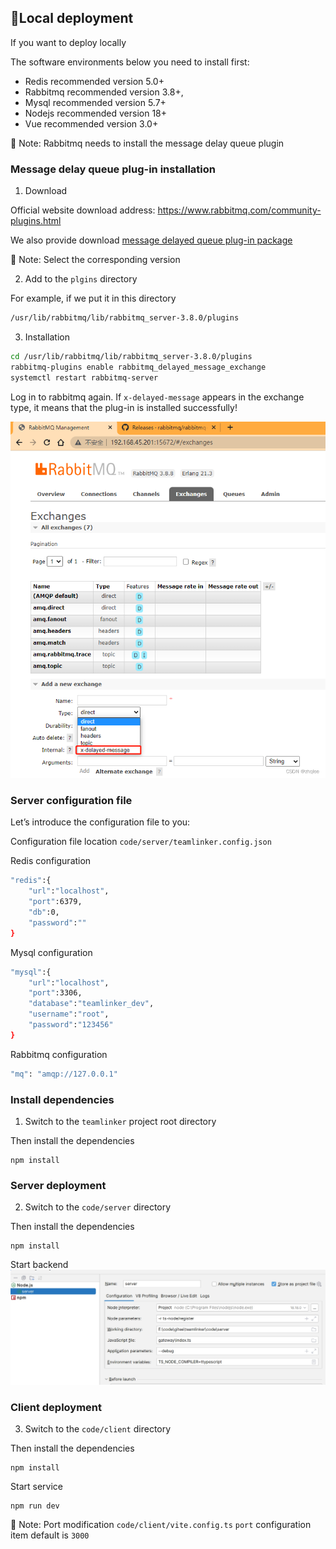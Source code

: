 ## 📝Local deployment

If you want to deploy locally

The software environments below you need to install first:
* Redis recommended version 5.0+
* Rabbitmq recommended version 3.8+,
* Mysql recommended version 5.7+
* Nodejs recommended version 18+
* Vue recommended version 3.0+

🚧 Note: Rabbitmq needs to install the message delay queue plugin

### Message delay queue plug-in installation
1. Download

Official website download address: https://www.rabbitmq.com/community-plugins.html

We also provide download [message delayed queue plug-in package](./dev/rabbitmq_delayed_message_exchange-3.8.0.ez)

🚧 Note: Select the corresponding version

2. Add to the `plgins` directory

For example, if we put it in this directory
```bash
/usr/lib/rabbitmq/lib/rabbitmq_server-3.8.0/plugins
```

3. Installation
```bash
cd /usr/lib/rabbitmq/lib/rabbitmq_server-3.8.0/plugins
rabbitmq-plugins enable rabbitmq_delayed_message_exchange
systemctl restart rabbitmq-server
```
Log in to rabbitmq again. If `x-delayed-message` appears in the exchange type, it means that the plug-in is installed successfully!

![rabbitmq_delayed_message_exchange](img/rabbitmq_delayed_message_exchange.png)

### Server configuration file
Let’s introduce the configuration file to you:

Configuration file location `code/server/teamlinker.config.json`

Redis configuration
```bash
"redis":{
    "url":"localhost",
    "port":6379,
    "db":0,
    "password":""
}
```

Mysql configuration
```bash
"mysql":{
    "url":"localhost",
    "port":3306,
    "database":"teamlinker_dev",
    "username":"root",
    "password":"123456"
}
```

Rabbitmq configuration
```bash
"mq": "amqp://127.0.0.1"
```


### Install dependencies
1. Switch to the `teamlinker` project root directory

Then install the dependencies
```
npm install
```

### Server deployment

2. Switch to the `code/server` directory

Then install the dependencies
```
npm install
```
Start backend
![run](img/run.png)

### Client deployment
3. Switch to the `code/client` directory

Then install the dependencies
```
npm install
```
Start service
```
npm run dev
```
🚧 Note: Port modification `code/client/vite.config.ts` `port` configuration item default is `3000`